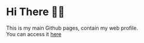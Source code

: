 # Hi There 👋🏻

This is my main Github pages, contain my web profile.
<br> You can access it [here](https://afifahrahmak.github.io)
